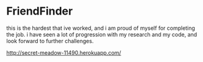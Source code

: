 # FriendFinder

this is the hardest that ive worked, and i am proud of myself for completing the job. i have seen a lot of progression with my research and my code, and look forward to further challenges.

http://secret-meadow-11490.herokuapp.com/




